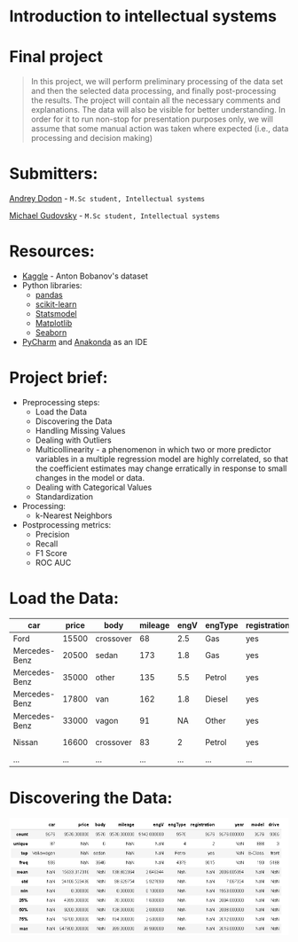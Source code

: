 # Introduction to intellectual systems
# Final project
> In this project, we will perform preliminary processing of the data set and then the selected data processing, and finally post-processing the results. 
The project will contain all the necessary comments and explanations. The data will also be visible for better understanding.
In order for it to run non-stop for presentation purposes only, we will assume that some manual action was taken where expected (i.e., data processing and decision making)

# Submitters:
[Andrey Dodon](https://www.kaggle.com/andreydodon) - `M.Sc student, Intellectual systems`

[Michael Gudovsky](https://il.linkedin.com/in/michael-gudovsky-1392157b) - `M.Sc student, Intellectual systems`


# Resources:
  - [Kaggle](https://www.kaggle.com/antfarol/car-sale-advertisements/download) - Anton Bobanov's dataset
  - Python libraries:
    * [pandas](https://pandas.pydata.org/)
    * [scikit-learn](https://scikit-learn.org/stable/)
    * [Statsmodel](https://www.statsmodels.org/stable/index.html)
    * [Matplotlib](https://matplotlib.org/)
    * [Seaborn](https://seaborn.pydata.org/)
  - [PyCharm](https://www.jetbrains.com/pycharm/download/#section=windows) and [Anakonda](https://www.anaconda.com/products/individual) as an IDE  
  

# Project brief:
- Preprocessing steps:
    * Load the Data
    * Discovering the Data
    * Handling Missing Values
    * Dealing with Outliers
    * Multicollinearity - a phenomenon in which two or more predictor variables 
						  in a multiple regression model are highly correlated, 
						  so that the coefficient estimates may change erratically 
						  in response to small changes in the model or data.
    * Dealing with Categorical Values
    * Standardization
- Processing:
    * k-Nearest Neighbors
- Postprocessing metrics:
    * Precision
    * Recall
    * F1 Score
    * ROC AUC



# Load the Data:
| car | price | body | mileage | engV | engType| registration | year | model | drive |
| --- | ----- | ---- | ------- | ---- | -------| ------------ | ---- | ----- | ----- |
|Ford 		  | 15500 	|crossover|68	|2.5	|Gas   |	yes|	2010|	   Kuga|	 full|
|Mercedes-Benz|	20500	|sedan	  |173	|1.8	|Gas   |	yes|	2011|	E-Class|	rear |
|Mercedes-Benz|	35000	|other	  |135	|5.5	|Petrol|	yes|	2008|	CL	550|	rear |
|Mercedes-Benz|	17800	|van	  |162	|1.8	|Diesel|	yes|	2012|	B	180|	front|
|Mercedes-Benz|	33000	|vagon	  |91	|NA		|Other |	yes|	2013|	E-Class|		 |
|Nissan		  |	16600   |crossover|83	|2		|Petrol|	yes|	2013|	X-Trail|	full |
|...		  |	...     |...      |...	|...    |...   |	...|	 ...|	    ...|	 ... |


# Discovering the Data:
![Screenshot](prtScrn/raw_data_describe.png)

